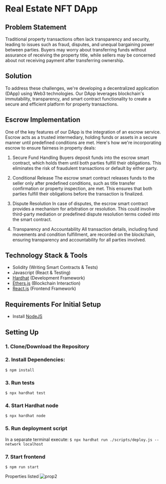 # Real Estate NFT DApp

## Problem Statement
Traditional property transactions often lack transparency and security, leading to issues such as fraud, disputes, and unequal bargaining power between parties. Buyers may worry about transferring funds without assurance of receiving the property title, while sellers may be concerned about not receiving payment after transferring ownership.

## Solution
To address these challenges, we're developing a decentralized application (DApp) using Web3 technologies. Our DApp leverages blockchain's immutability, transparency, and smart contract functionality to create a secure and efficient platform for property transactions.

## Escrow Implementation
One of the key features of our DApp is the integration of an escrow service. Escrow acts as a trusted intermediary, holding funds or assets in a secure manner until predefined conditions are met. Here's how we're incorporating escrow to ensure fairness in property deals:

1. Secure Fund Handling
Buyers deposit funds into the escrow smart contract, which holds them until both parties fulfill their obligations. This eliminates the risk of fraudulent transactions or default by either party.

2. Conditional Release
The escrow smart contract releases funds to the seller only after predefined conditions, such as title transfer confirmation or property inspection, are met. This ensures that both parties fulfill their obligations before the transaction is finalized.

3. Dispute Resolution
In case of disputes, the escrow smart contract provides a mechanism for arbitration or resolution. This could involve third-party mediation or predefined dispute resolution terms coded into the smart contract.

4. Transparency and Accountability
All transaction details, including fund movements and condition fulfillment, are recorded on the blockchain, ensuring transparency and accountability for all parties involved.


## Technology Stack & Tools

- Solidity (Writing Smart Contracts & Tests)
- Javascript (React & Testing)
- [Hardhat](https://hardhat.org/) (Development Framework)
- [Ethers.js](https://docs.ethers.io/v5/) (Blockchain Interaction)
- [React.js](https://reactjs.org/) (Frontend Framework)

## Requirements For Initial Setup
- Install [NodeJS](https://nodejs.org/en/)

## Setting Up
### 1. Clone/Download the Repository

### 2. Install Dependencies:
`$ npm install`

### 3. Run tests
`$ npx hardhat test`

### 4. Start Hardhat node
`$ npx hardhat node`

### 5. Run deployment script
In a separate terminal execute:
`$ npx hardhat run ./scripts/deploy.js --network localhost`

### 7. Start frontend
`$ npm run start`


Properties listed 
![prop2](https://github.com/ayush4003/millow/assets/158837482/961aa8ba-81fb-46f5-8a00-943b5d549af9)
